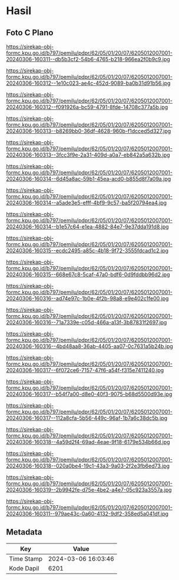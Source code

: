 # Hasil

## Foto C Plano

https://sirekap-obj-formc.kpu.go.id/b797/pemilu/pdpr/62/05/01/20/07/6205012007001-20240306-160311--db5b3cf2-54b6-4765-b218-966ea2f0b9c9.jpg

https://sirekap-obj-formc.kpu.go.id/b797/pemilu/pdpr/62/05/01/20/07/6205012007001-20240306-160312--1e10c023-ae4c-452d-9089-ba0b31d91b56.jpg

https://sirekap-obj-formc.kpu.go.id/b797/pemilu/pdpr/62/05/01/20/07/6205012007001-20240306-160312--f091926a-bc59-4791-8fde-14708c377a5b.jpg

https://sirekap-obj-formc.kpu.go.id/b797/pemilu/pdpr/62/05/01/20/07/6205012007001-20240306-160313--b8269bb0-36df-4628-960b-f1dcced5d327.jpg

https://sirekap-obj-formc.kpu.go.id/b797/pemilu/pdpr/62/05/01/20/07/6205012007001-20240306-160313--3fcc3f9e-2a31-409d-a0a7-eb842a5a632b.jpg

https://sirekap-obj-formc.kpu.go.id/b797/pemilu/pdpr/62/05/01/20/07/6205012007001-20240306-160314--6d45a8ac-59b1-45ea-acd0-b855d8f7a09a.jpg

https://sirekap-obj-formc.kpu.go.id/b797/pemilu/pdpr/62/05/01/20/07/6205012007001-20240306-160314--a5ade3e5-efff-4bf9-9c57-ba5f20794ea4.jpg

https://sirekap-obj-formc.kpu.go.id/b797/pemilu/pdpr/62/05/01/20/07/6205012007001-20240306-160314--b1e57c64-e1ea-4882-84e7-9e37dda191d8.jpg

https://sirekap-obj-formc.kpu.go.id/b797/pemilu/pdpr/62/05/01/20/07/6205012007001-20240306-160315--ecdc2495-a85c-4b18-9f72-3555fdcad1c2.jpg

https://sirekap-obj-formc.kpu.go.id/b797/pemilu/pdpr/62/05/01/20/07/6205012007001-20240306-160315--668e67c8-5caf-47a0-bdf6-0d9fddbb96d2.jpg

https://sirekap-obj-formc.kpu.go.id/b797/pemilu/pdpr/62/05/01/20/07/6205012007001-20240306-160316--ad74e97c-1b0e-4f2b-98a8-e9e402c1fe00.jpg

https://sirekap-obj-formc.kpu.go.id/b797/pemilu/pdpr/62/05/01/20/07/6205012007001-20240306-160316--71a7339e-c05d-466a-a13f-3b87831f2697.jpg

https://sirekap-obj-formc.kpu.go.id/b797/pemilu/pdpr/62/05/01/20/07/6205012007001-20240306-160316--4bd48aa8-36ab-4405-aa07-0c7631a5b24b.jpg

https://sirekap-obj-formc.kpu.go.id/b797/pemilu/pdpr/62/05/01/20/07/6205012007001-20240306-160317--6f072ce6-7157-47f6-a54f-f315e7411240.jpg

https://sirekap-obj-formc.kpu.go.id/b797/pemilu/pdpr/62/05/01/20/07/6205012007001-20240306-160317--b54f7a00-d8e0-40f3-9075-b68d5500d93e.jpg

https://sirekap-obj-formc.kpu.go.id/b797/pemilu/pdpr/62/05/01/20/07/6205012007001-20240306-160317--112a8cfa-5b56-449c-96af-1b7a6c38dc5b.jpg

https://sirekap-obj-formc.kpu.go.id/b797/pemilu/pdpr/62/05/01/20/07/6205012007001-20240306-160318--4a59d2f4-69ad-4eae-9f18-6179e534b66d.jpg

https://sirekap-obj-formc.kpu.go.id/b797/pemilu/pdpr/62/05/01/20/07/6205012007001-20240306-160318--020a0be4-19c1-43a3-9a03-2f2e3fb6ed73.jpg

https://sirekap-obj-formc.kpu.go.id/b797/pemilu/pdpr/62/05/01/20/07/6205012007001-20240306-160319--2b9942fe-d75e-4be2-a4e7-05c923a3557a.jpg

https://sirekap-obj-formc.kpu.go.id/b797/pemilu/pdpr/62/05/01/20/07/6205012007001-20240306-160311--979ae43c-0a60-4132-9df2-358ed5a041df.jpg


## Metadata

| Key        | Value               |
| ---------- | ------------------- |
| Time Stamp | 2024-03-06 16:03:46 |
| Kode Dapil | 6201                |




